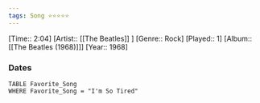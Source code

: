 ```yaml
---
tags: Song ⭐⭐⭐⭐⭐ 
---
```

[Time:: 2:04]
[Artist:: [[The Beatles]] ]
[Genre:: Rock]
[Played:: 1]
[Album:: [[The Beatles (1968)]]]
[Year:: 1968]
### Dates
````dataview
TABLE Favorite_Song
WHERE Favorite_Song = "I'm So Tired"
````